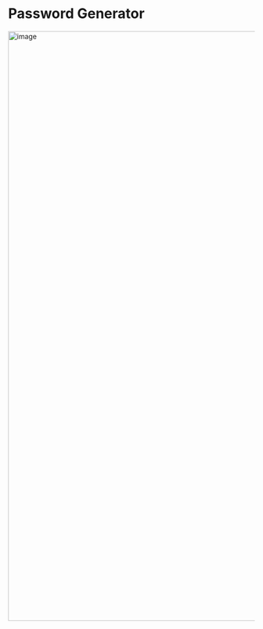 # Password Generator 

<img width="1203" alt="image" src="https://user-images.githubusercontent.com/105400893/174681723-62edb877-49c4-469d-bf8b-53e74711b087.png">

